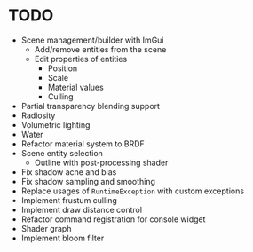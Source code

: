 # TODO

* Scene management/builder with ImGui
  * Add/remove entities from the scene
  * Edit properties of entities
    * Position
    * Scale
    * Material values
    * Culling
* Partial transparency blending support
* Radiosity
* Volumetric lighting
* Water
* Refactor material system to BRDF
* Scene entity selection
  * Outline with post-processing shader
* Fix shadow acne and bias
* Fix shadow sampling and smoothing
* Replace usages of `RuntimeException` with custom exceptions
* Implement frustum culling
* Implement draw distance control
* Refactor command registration for console widget
* Shader graph
* Implement bloom filter
